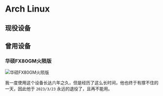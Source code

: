# Arch Linux

## 现役设备


## 曾用设备

### 华硕FX80GM火陨版

![华硕FX80GM火陨版](https://2d.zol-img.com.cn/product/190_320x240/797/ce5gNsu5t4Rr6.jpg)

我一度使用这个设备长达六年之久，但是经历了这么长时间，他也终于有撑不住的一天，因此他于 `2023/3/23` 永远的退役了，且再不能用。
